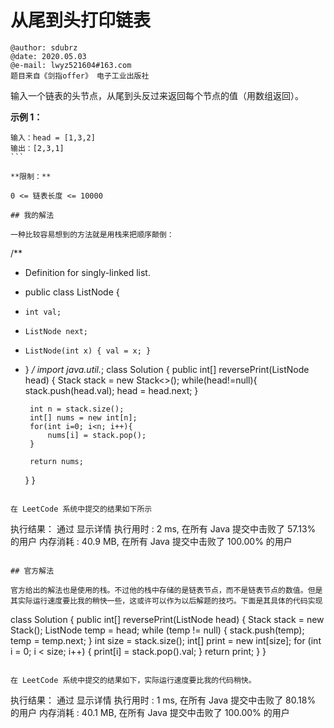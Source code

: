 # 从尾到头打印链表

```
@author: sdubrz
@date: 2020.05.03
@e-mail: lwyz521604#163.com
题目来自《剑指offer》 电子工业出版社
```

输入一个链表的头节点，从尾到头反过来返回每个节点的值（用数组返回）。

**示例 1：**

```
输入：head = [1,3,2]
输出：[2,3,1]
``` 

**限制：**

0 <= 链表长度 <= 10000

## 我的解法

一种比较容易想到的方法就是用栈来把顺序颠倒：

```
/**
 * Definition for singly-linked list.
 * public class ListNode {
 *     int val;
 *     ListNode next;
 *     ListNode(int x) { val = x; }
 * }
 */
import java.util.*;
class Solution {
    public int[] reversePrint(ListNode head) {
        Stack<Integer> stack = new Stack<>();
        while(head!=null){
            stack.push(head.val);
            head = head.next;
        }

        int n = stack.size();
        int[] nums = new int[n];
        for(int i=0; i<n; i++){
            nums[i] = stack.pop();
        }

        return nums;
    }
}
```

在 LeetCode 系统中提交的结果如下所示

```
执行结果： 通过 显示详情
执行用时 : 2 ms, 在所有 Java 提交中击败了 57.13% 的用户
内存消耗 : 40.9 MB, 在所有 Java 提交中击败了 100.00% 的用户
```

## 官方解法

官方给出的解法也是使用的栈。不过他的栈中存储的是链表节点，而不是链表节点的数值。但是其实际运行速度要比我的稍快一些，这或许可以作为以后解题的技巧。下面是其具体的代码实现

```
class Solution {
    public int[] reversePrint(ListNode head) {
        Stack<ListNode> stack = new Stack<ListNode>();
        ListNode temp = head;
        while (temp != null) {
            stack.push(temp);
            temp = temp.next;
        }
        int size = stack.size();
        int[] print = new int[size];
        for (int i = 0; i < size; i++) {
            print[i] = stack.pop().val;
        }
        return print;
    }
}

```

在 LeetCode 系统中提交的结果如下，实际运行速度要比我的代码稍快。

```
执行结果： 通过 显示详情
执行用时 : 1 ms, 在所有 Java 提交中击败了 80.18% 的用户
内存消耗 : 40.1 MB, 在所有 Java 提交中击败了 100.00% 的用户
```